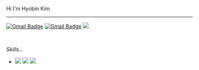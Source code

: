 Hi I'm Hyobin Kim

--- 
[![Gmail Badge](https://img.shields.io/badge/Gmail-d14836?style=flat-square&logo=Gmail&logoColor=white&link=mailto:hyobin2631@gmail.com)](mailto:hyobin2631@gmail.com)
[![Gmail Badge](https://img.shields.io/badge/Mail-000000?style=flat-square&logo=Gmail&logoColor=white&link=mailto:hyobin8354@hs.ac.kr)](mailto:hyobin8354@hs.ac.kr)
<a href="https://blog.naver.com/gyqsl5959" target="_blank"><img src="https://img.shields.io/badge/Velog-20c997?style=flat-square&logo=Vimeo&logoColor=white"/></a>



</br>

_Skills..._
</br>
- <img src="https://img.shields.io/badge/Python-3766AB?style=flat-square&logo=Python&logoColor=white"/></a> <img src="https://img.shields.io/badge/C-A8B9CC?style=flat-square&logo=C&logoColor=white"/></a> <img src="https://img.shields.io/badge/C++-00599C?style=flat-square&logo=C++&logoColor=white"/></a> 

